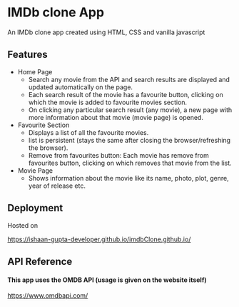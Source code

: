 # IMDb clone App

An IMDb clone app created using HTML, CSS and vanilla javascript

## Features

- Home Page
  - Search any movie from the API and search results are displayed and updated automatically on the page.
  - Each search result of the movie has a favourite button, clicking on which
    the movie is added to favourite movies section.
  - On clicking any particular search result (any movie), a new page with more
    information about that movie (movie page) is opened.
- Favourite Section
  - Displays a list of all the favourite movies.
  - list is persistent (stays the same after closing the browser/refreshing the browser).
  - Remove from favourites button: Each movie has remove from favourites
    button, clicking on which removes that movie from the list.
- Movie Page
  - Shows information about the movie like its name, photo, plot, genre, year of release etc.

## Deployment

Hosted on

https://ishaan-gupta-developer.github.io/imdbClone.github.io/

## API Reference

#### This app uses the OMDB API (usage is given on the website itself)

https://www.omdbapi.com/
